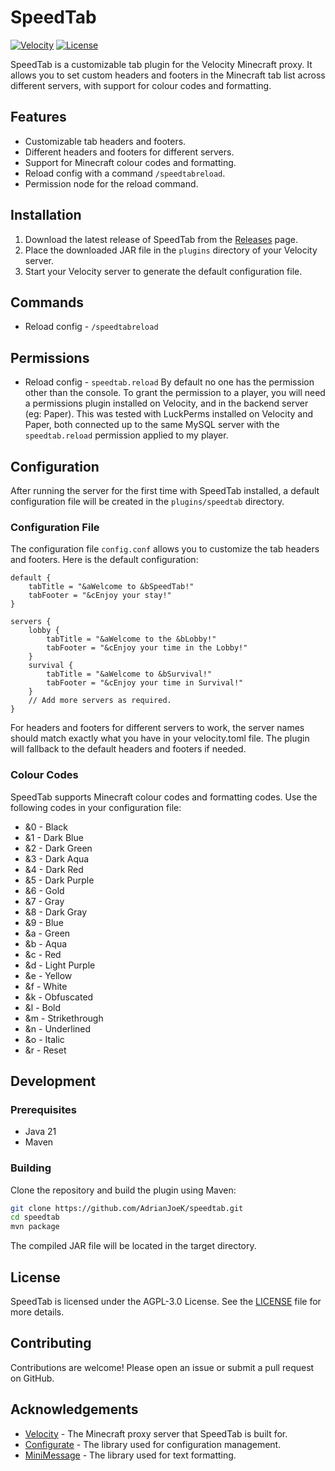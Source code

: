 # SpeedTab

[![Velocity](https://img.shields.io/badge/Velocity-3.3.0-brightgreen)](https://velocitypowered.com/)
[![License](https://img.shields.io/badge/License-AGPL-blue.svg)](LICENSE)

SpeedTab is a customizable tab plugin for the Velocity Minecraft proxy. It allows you to set custom headers and footers in the Minecraft tab list across different servers, with support for colour codes and formatting.

## Features

- Customizable tab headers and footers.
- Different headers and footers for different servers.
- Support for Minecraft colour codes and formatting.
- Reload config with a command `/speedtabreload`.
- Permission node for the reload command.

## Installation

1. Download the latest release of SpeedTab from the [Releases](https://github.com/AdrianJoeK/speedtab/releases) page.
2. Place the downloaded JAR file in the `plugins` directory of your Velocity server.
3. Start your Velocity server to generate the default configuration file.

## Commands
- Reload config - `/speedtabreload`

## Permissions
- Reload config - `speedtab.reload`
By default no one has the permission other than the console.
To grant the permission to a player, you will need a permissions plugin installed on Velocity, and in the backend server (eg: Paper).
This was tested with LuckPerms installed on Velocity and Paper, both connected up to the same MySQL server with the `speedtab.reload` permission applied to my player.

## Configuration

After running the server for the first time with SpeedTab installed, a default configuration file will be created in the `plugins/speedtab` directory.

### Configuration File

The configuration file `config.conf` allows you to customize the tab headers and footers. Here is the default configuration:

```hocon
default {
    tabTitle = "&aWelcome to &bSpeedTab!"
    tabFooter = "&cEnjoy your stay!"
}

servers {
    lobby {
        tabTitle = "&aWelcome to the &bLobby!"
        tabFooter = "&cEnjoy your time in the Lobby!"
    }
    survival {
        tabTitle = "&aWelcome to &bSurvival!"
        tabFooter = "&cEnjoy your time in Survival!"
    }
    // Add more servers as required.
}
```

For headers and footers for different servers to work, the server names should match exactly what you have in your velocity.toml file. The plugin will fallback to the default headers and footers if needed.

### Colour Codes
SpeedTab supports Minecraft colour codes and formatting codes. Use the following codes in your configuration file:

* &0 - Black
* &1 - Dark Blue
* &2 - Dark Green
* &3 - Dark Aqua
* &4 - Dark Red
* &5 - Dark Purple
* &6 - Gold
* &7 - Gray
* &8 - Dark Gray
* &9 - Blue
* &a - Green
* &b - Aqua
* &c - Red
* &d - Light Purple
* &e - Yellow
* &f - White
* &k - Obfuscated
* &l - Bold
* &m - Strikethrough
* &n - Underlined
* &o - Italic
* &r - Reset

## Development
### Prerequisites
* Java 21
* Maven
### Building
Clone the repository and build the plugin using Maven:

```sh
git clone https://github.com/AdrianJoeK/speedtab.git
cd speedtab
mvn package
```

The compiled JAR file will be located in the target directory.

## License
SpeedTab is licensed under the AGPL-3.0 License. See the [LICENSE](https://github.com/AdrianJoeK/SpeedTab/blob/master/LICENSE) file for more details.

## Contributing
Contributions are welcome! Please open an issue or submit a pull request on GitHub.

## Acknowledgements
* [Velocity](https://papermc.io/software/velocity) - The Minecraft proxy server that SpeedTab is built for.
* [Configurate](https://github.com/SpongePowered/Configurate) - The library used for configuration management.
* [MiniMessage](https://github.com/KyoriPowered/adventure-text-minimessage) - The library used for text formatting.